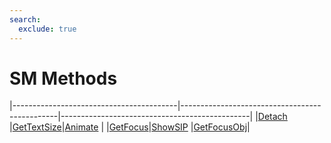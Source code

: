 ```yaml
---
search:
  exclude: true
---
```


<h1 class="heading"><span class="name">SM Methods</span></h1>

|-----------------------------------------|-----------------------------------------------|-----------------------------------------------|
|[Detach](../methodorevents/detach.md)    |[GetTextSize](../methodorevents/gettextsize.md)|[Animate](../methodorevents/animate.md)        |
|[GetFocus](../methodorevents/getfocus.md)|[ShowSIP](../methodorevents/showsip.md)        |[GetFocusObj](../methodorevents/getfocusobj.md)|
